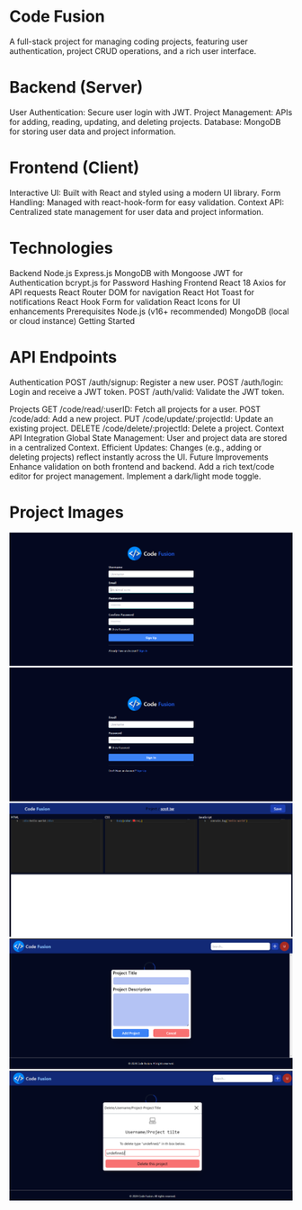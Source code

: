 # <h1>Code Fusion</h1>

A full-stack project for managing coding projects, featuring user authentication, project CRUD operations, and a rich user interface.

# Backend (Server)

User Authentication: Secure user login with JWT.
Project Management: APIs for adding, reading, updating, and deleting projects.
Database: MongoDB for storing user data and project information.

# Frontend (Client)

Interactive UI: Built with React and styled using a modern UI library.
Form Handling: Managed with react-hook-form for easy validation.
Context API: Centralized state management for user data and project information.

# Technologies

Backend
Node.js
Express.js
MongoDB with Mongoose
JWT for Authentication
bcrypt.js for Password Hashing
Frontend
React 18
Axios for API requests
React Router DOM for navigation
React Hot Toast for notifications
React Hook Form for validation
React Icons for UI enhancements
Prerequisites
Node.js (v16+ recommended)
MongoDB (local or cloud instance)
Getting Started

# API Endpoints

Authentication
POST /auth/signup: Register a new user.
POST /auth/login: Login and receive a JWT token.
POST /auth/valid: Validate the JWT token.

Projects
GET /code/read/:userID: Fetch all projects for a user.
POST /code/add: Add a new project.
PUT /code/update/:projectId: Update an existing project.
DELETE /code/delete/:projectId: Delete a project.
Context API Integration
Global State Management: User and project data are stored in a centralized Context.
Efficient Updates: Changes (e.g., adding or deleting projects) reflect instantly across the UI.
Future Improvements
Enhance validation on both frontend and backend.
Add a rich text/code editor for project management.
Implement a dark/light mode toggle.

# Project Images

![alt text](project-images/signup.png)
![alt text](project-images/loginPage.png)
![alt text](project-images/codeScreen.png)
![alt text](<project-images/adding the project.png>)
![alt text](<project-images/deleting the project.png>)
